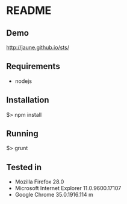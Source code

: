 README
======

Demo
-------

http://jaune.github.io/sts/


Requirements
------------

* nodejs


Installation
------------

$> npm install


Running
-------

$> grunt


Tested in
---------
* Mozilla Firefox 28.0
* Microsoft Internet Explorer 11.0.9600.17107
* Google Chrome 35.0.1916.114 m